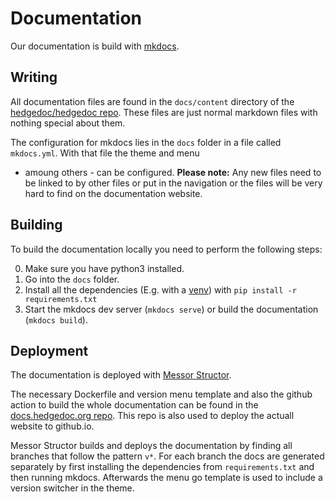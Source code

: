 # Documentation

Our documentation is build with [mkdocs](https://www.mkdocs.org).

## Writing

All documentation files are found in the `docs/content` directory of
the [hedgedoc/hedgedoc repo](https://github.com/hedgedoc/hedgedoc). These files are just normal markdown files with
nothing special about them.

The configuration for mkdocs lies in the `docs` folder in a file called `mkdocs.yml`. With that file the theme and menu

- amoung others - can be configured.
  **Please note:** Any new files need to be linked to by other files or put in the navigation or the files will be very
  hard to find on the documentation website.

## Building

To build the documentation locally you need to perform the following steps:

0. Make sure you have python3 installed.
1. Go into the `docs` folder.
2. Install all the dependencies (E.g. with a [venv](https://docs.python.org/3/library/venv.html))
   with `pip install -r requirements.txt`
3. Start the mkdocs dev server (`mkdocs serve`) or build the documentation (`mkdocs build`).

## Deployment

The documentation is deployed with [Messor Structor](https://github.com/traefik/structor).

The necessary Dockerfile and version menu template and also the github action to build the whole documentation can be
found in the [docs.hedgedoc.org repo](https://github.com/hedgedoc/docs.hedgedoc.org). This repo is also used to deploy
the actuall website to github.io.

Messor Structor builds and deploys the documentation by finding all branches that follow the pattern `v*`. For each
branch the docs are generated separately by first installing the dependencies from `requirements.txt` and then running
mkdocs. Afterwards the menu go template is used to include a version switcher in the theme.
